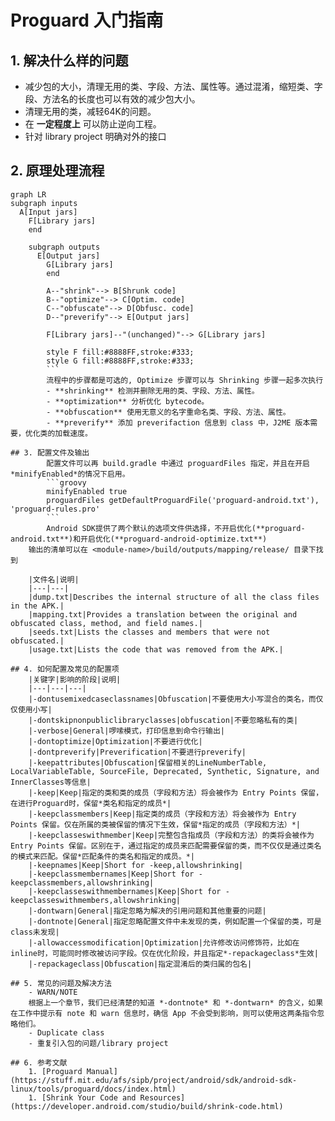 # Proguard 入门指南
## 1. 解决什么样的问题
- 减少包的大小，清理无用的类、字段、方法、属性等。通过混淆，缩短类、字段、方法名的长度也可以有效的减少包大小。
- 清理无用的类，减轻64K的问题。
- 在 **一定程度上** 可以防止逆向工程。
- 针对 library project 明确对外的接口
## 2. 原理处理流程
```
graph LR
subgraph inputs
  A[Input jars]
    F[Library jars]
	end

	subgraph outputs
	  E[Output jars]
	    G[Library jars]
		end

		A--"shrink"--> B[Shrunk code]
		B--"optimize"--> C[Optim. code]
		C--"obfuscate"--> D[Obfusc. code]
		D--"preverify"--> E[Output jars]

		F[Library jars]--"(unchanged)"--> G[Library jars]

		style F fill:#8888FF,stroke:#333;
		style G fill:#8888FF,stroke:#333;
		```
		流程中的步骤都是可选的, Optimize 步骤可以与 Shrinking 步骤一起多次执行
		- **shrinking** 检测并删除无用的类、字段、方法、属性。
		- **optimization** 分析优化 bytecode。
		- **obfuscation** 使用无意义的名字重命名类、字段、方法、属性。
		- **preverify** 添加 preverifaction 信息到 class 中，J2ME 版本需要，优化类的加载速度。

## 3. 配置文件及输出
		配置文件可以再 build.gradle 中通过 proguardFiles 指定，并且在开启*minifyEnabled*的情况下启用。
		```groovy
		minifyEnabled true
		proguardFiles getDefaultProguardFile('proguard-android.txt'), 'proguard-rules.pro'
		```
		Android SDK提供了两个默认的选项文件供选择，不开启优化(**proguard-android.txt**)和开启优化(**proguard-android-optimize.txt**)  
	输出的清单可以在 <module-name>/build/outputs/mapping/release/ 目录下找到

	|文件名|说明|
	|---|---|
	|dump.txt|Describes the internal structure of all the class files in the APK.|
	|mapping.txt|Provides a translation between the original and obfuscated class, method, and field names.|
	|seeds.txt|Lists the classes and members that were not obfuscated.|
	|usage.txt|Lists the code that was removed from the APK.|

## 4. 如何配置及常见的配置项
	|关键字|影响的阶段|说明|
	|---|---|---|
	|-dontusemixedcaseclassnames|Obfuscation|不要使用大小写混合的类名，而仅仅使用小写|
	|-dontskipnonpubliclibraryclasses|obfuscation|不要忽略私有的类|
	|-verbose|General|啰嗦模式，打印信息到命令行输出|
	|-dontoptimize|Optimization|不要进行优化|
	|-dontpreverify|Preverification|不要进行preverify|
	|-keepattributes|Obfuscation|保留相关的LineNumberTable, LocalVariableTable, SourceFile, Deprecated, Synthetic, Signature, and InnerClasses等信息|
	|-keep|Keep|指定的类和类的成员（字段和方法）将会被作为 Entry Points 保留，在进行Proguard时，保留*类名和指定的成员*|
	|-keepclassmembers|Keep|指定类的成员（字段和方法）将会被作为 Entry Points 保留。仅在所属的类被保留的情况下生效，保留*指定的成员（字段和方法）*|
	|-keepclasseswithmember|Keep|完整包含指成员（字段和方法）的类将会被作为 Entry Points 保留。区别在于，通过指定的成员来匹配需要保留的类，而不仅仅是通过类名的模式来匹配。保留*匹配条件的类名和指定的成员。*|
	|-keepnames|Keep|Short for -keep,allowshrinking|
	|-keepclassmembernames|Keep|Short for -keepclassmembers,allowshrinking|
	|-keepclasseswithmembernames|Keep|Short for -keepclasseswithmembers,allowshrinking|
	|-dontwarn|General|指定忽略为解决的引用问题和其他重要的问题|
	|-dontnote|General|指定忽略配置文件中未发现的类，例如配置一个保留的类，可是class未发现|
	|-allowaccessmodification|Optimization|允许修改访问修饰符，比如在inline时，可能同时修改被访问字段。仅在优化阶段，并且指定*-repackageclass*生效|
	|-repackageclass|Obfuscation|指定混淆后的类归属的包名|

## 5. 常见的问题及解决方法
	- WARN/NOTE
	根据上一个章节，我们已经清楚的知道 *-dontnote* 和 *-dontwarn* 的含义，如果在工作中提示有 note 和 warn 信息时，确信 App 不会受到影响，则可以使用这两条指令忽略他们。
	- Duplicate class
	- 重复引入包的问题/library project

## 6. 参考文献
	1. [Proguard Manual](https://stuff.mit.edu/afs/sipb/project/android/sdk/android-sdk-linux/tools/proguard/docs/index.html)
	1. [Shrink Your Code and Resources](https://developer.android.com/studio/build/shrink-code.html)

